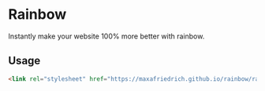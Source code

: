 # Rainbow

Instantly make your website 100% more better with rainbow.

## Usage

```html
<link rel="stylesheet" href="https://maxafriedrich.github.io/rainbow/rainbow.css">
```
